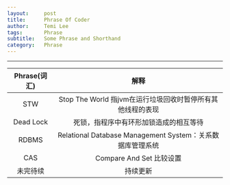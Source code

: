 ```yaml
---
layout:     post
title:      Phrase Of Coder
author:     Temi Lee
tags: 		Phrase
subtitle:   Some Phrase and Shorthand
category:   Phrase
---
```


***

| Phrase(词汇) | 解释 |
|:------:|:----:|
|STW     |Stop The World 指jvm在运行垃圾回收时暂停所有其他线程的表现|
|Dead Lock|死锁，指程序中有环形加锁造成的相互等待|
|RDBMS    |Relational Database Management System：关系数据库管理系统|
|CAS      | Compare And Set 比较设置|
|未完待续 |持续更新|

